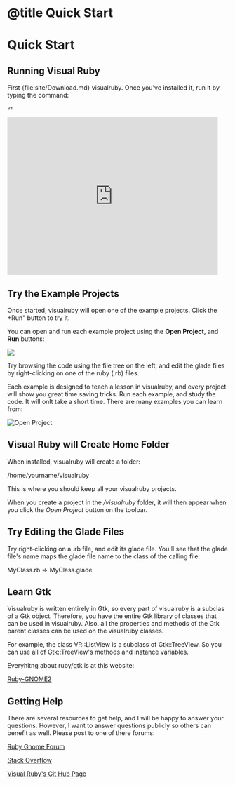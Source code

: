 # @title Quick Start 
# Quick Start 

## Running Visual Ruby

First {file:site/Download.md} visualruby. Once you've installed it, run it by typing the command:

	vr

<p>
  <iframe width="480" height="360" src="https://www.youtube.com/embed/cFejLEs5Rb0" frameborder="0" allowfullscreen>
  </iframe>
</p>

 
## Try the Example Projects

Once started, visualruby will open one of the example projects.  Click the *Run" button
to try it. 

You can open and run each example project using the **Open Project**, and **Run** buttons:

![](http://visualruby.net/img/buttons.jpg)


Try browsing the code using the file tree on the left, and edit the glade files
by right-clicking on one of the ruby (.rb) files.

Each example is designed to teach a lesson in visualruby, and every project will
show you great time saving tricks.  Run each example, and study the code.  It will
onlt take a short time.  There are many examples you can learn from:

![Open Project](http://visualruby.net/img/open_project.jpg)


## Visual Ruby will Create Home Folder

When installed, visualruby will create a folder:

  /home/yourname/visualruby

This is where you should keep all your visualruby projects.

When you create a project in the */visualruby* folder, it will then appear
when you click the *Open Project* button on the toolbar.  

## Try Editing the Glade Files

Try right-clicking on a .rb file, and edit its glade file.  You'll see that the glade
file's name maps the glade file name to the class of the calling file:

  MyClass.rb => MyClass.glade


## Learn Gtk

Visualruby is written entirely in Gtk, so every part of visualruby is a subclas of a Gtk object.
Therefore, you have the entire Gtk library of classes that can be used in visualruby.  Also,
all the properties and methods of the Gtk parent classes can be used on the visualruby classes.

For example, the class VR::ListView is a subclass of Gtk::TreeView.  So you can use all of Gtk::TreeView's
methods and instance variables.

Everyhitng about ruby/gtk is at this website:


[Ruby-GNOME2](https://ruby-gnome2.osdn.jp/hiki.cgi)

   

## Getting Help

There are several resources to get help, and I will be happy to answer your questions.
However, I want to answer questions publicly so others can benefit as well.  Please post
to one of there forums:


[Ruby Gnome Forum](http://www.ruby-forum.com/forum/gnome2)

[Stack Overflow](StackOverflow.com)

[Visual Ruby's Git Hub Page](http://github.com/Beagle123/visualruby)








